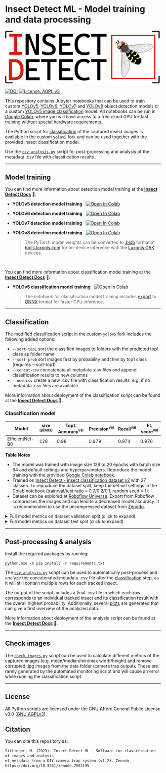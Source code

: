 # Insect Detect ML - Model training and data processing

<img src="https://raw.githubusercontent.com/maxsitt/insect-detect-docs/main/docs/assets/logo.png" width="500">

[![DOI](https://zenodo.org/badge/580963598.svg)](https://zenodo.org/badge/latestdoi/580963598)
[![License: AGPL v3](https://img.shields.io/badge/License-AGPL_v3-blue.svg)](https://choosealicense.com/licenses/agpl-3.0/)

This repository contains Jupyter notebooks that can be used to train custom
[YOLOv5](https://github.com/ultralytics/yolov5), [YOLOv6](https://github.com/meituan/YOLOv6),
[YOLOv7](https://github.com/WongKinYiu/yolov7) and [YOLOv8](https://github.com/ultralytics/ultralytics)
object detection models or a custom [YOLOv5 image classification](https://github.com/ultralytics/yolov5#classification)
model. All notebooks can be run in [Google Colab](https://colab.research.google.com/),
where you will have access to a free cloud GPU for fast training without special hardware requirements.

The Python script for [classification](https://github.com/maxsitt/yolov5/blob/master/classify/predict.py)
of the captured insect images is available in the custom [`yolov5`](https://github.com/maxsitt/yolov5)
fork and can be used together with the provided insect classification model.

Use the [`csv_analysis.py`](https://github.com/maxsitt/insect-detect-ml/blob/main/csv_analysis.py)
script for post-processing and analysis of the metadata .csv file with classification results.

---

## Model training

You can find more information about detection model training
at the [**Insect Detect Docs**](https://maxsitt.github.io/insect-detect-docs/modeltraining/train_detection/) 📑.

- **YOLOv5 detection model training** &nbsp;
  [![Open In Colab](https://colab.research.google.com/assets/colab-badge.svg)](https://colab.research.google.com/github/maxsitt/insect-detect-ml/blob/main/notebooks/YOLOv5_detection_training.ipynb)
- **YOLOv6 detection model training** &nbsp;
  [![Open In Colab](https://colab.research.google.com/assets/colab-badge.svg)](https://colab.research.google.com/github/maxsitt/insect-detect-ml/blob/main/notebooks/YOLOv6_detection_training.ipynb)
- **YOLOv7 detection model training** &nbsp;
  [![Open In Colab](https://colab.research.google.com/assets/colab-badge.svg)](https://colab.research.google.com/github/maxsitt/insect-detect-ml/blob/main/notebooks/YOLOv7_detection_training.ipynb)
- **YOLOv8 detection model training** &nbsp;
  [![Open In Colab](https://colab.research.google.com/assets/colab-badge.svg)](https://colab.research.google.com/github/maxsitt/insect-detect-ml/blob/main/notebooks/YOLOv8_detection_training.ipynb)

  > The PyTorch model weights can be converted to [.blob](https://docs.luxonis.com/en/latest/pages/model_conversion/)
    format at [tools.luxonis.com](https://tools.luxonis.com/) for on-device inference
    with the [Luxonis OAK](https://docs.luxonis.com/projects/hardware/en/latest/) devices.

&nbsp;

You can find more information about classification model training
at the [**Insect Detect Docs**](https://maxsitt.github.io/insect-detect-docs/modeltraining/train_classification/) 📑.

- **YOLOv5 classification model training** &nbsp;
  [![Open In Colab](https://colab.research.google.com/assets/colab-badge.svg)](https://colab.research.google.com/github/maxsitt/insect-detect-ml/blob/main/notebooks/YOLOv5_classification_training.ipynb)

  > The notebook for classification model training includes [export](https://github.com/ultralytics/yolov5/issues/251)
    to [ONNX](https://onnx.ai/) format for faster CPU inference.

---

## Classification

The modified [classification script](https://github.com/maxsitt/yolov5/blob/master/classify/predict.py)
in the custom [`yolov5`](https://github.com/maxsitt/yolov5) fork includes the following added options:

- `--sort-top1` sort the classified images to folders with the predicted top1 class as folder name
- `--sort-prob` sort images first by probability and then by top1 class (requires --sort-top1)
- `--concat-csv` concatenate all metadata .csv files and append classification results to new columns
- `--new-csv` create a new .csv file with classification results, e.g. if no metadata .csv files are available

More information about deployment of the classification script can be found at the
[**Insect Detect Docs**](https://maxsitt.github.io/insect-detect-docs/deployment/classification/) 📑.

### Classification model

| Model           | size<br><sup>(pixels) | Top1 Accuracy<sup>val<br> | Precision<sup>val<br> | Recall<sup>val<br> | F1 score<sup>val<br> |
| --------------- | --------------------- | ------------------------- | --------------------- | ------------------ | -------------------- |
| EfficientNet-B0 | 128                   | 0.98                      | 0.979                 | 0.974              | 0.976                |

**Table Notes**

- The model was trained with image size 128 to 20 epochs with batch size 64 and default
  settings and hyperparameters. Reproduce the model training with the provided
  [Google Colab notebook](https://colab.research.google.com/github/maxsitt/insect-detect-ml/blob/main/notebooks/YOLOv5_classification_training.ipynb).
- Trained on [Insect Detect - insect classification dataset v2](https://doi.org/10.5281/zenodo.8325383)
  with 27 classes. To reproduce the dataset split, keep the default settings in the Colab notebook
  (train/val/test ratio = 0.7/0.2/0.1, random seed = 1).
- Dataset can be explored at [Roboflow Universe](https://universe.roboflow.com/maximilian-sittinger/insect_detect_classification_v2).
  Export from Roboflow compresses the images and can lead to a decreased model accuracy.
  It is recommended to use the uncompressed dataset from [Zenodo](https://doi.org/10.5281/zenodo.8325383).

<details>
  <summary>Full model metrics on dataset validation split (click to expand)</summary>

| Class        | Images | Top1 Accuracy<sup>val<br> | Precision<sup>val<br> | Recall<sup>val<br> | F1 score<sup>val<br> |
| ------------ | ------ | ------------------------- | --------------------- | ------------------ | -------------------- |
| all          | 4189   | 0.98                      | 0.979                 | 0.974              | 0.976                |
| ant          | 219    | 0.995                     | 0.995                 | 0.995              | 0.995                |
| bee          | 212    | 0.967                     | 0.958                 | 0.967              | 0.962                |
| bee_apis     | 58     | 1.0                       | 0.967                 | 1.0                | 0.983                |
| bee_bombus   | 252    | 1.0                       | 0.996                 | 1.0                | 0.998                |
| beetle       | 104    | 0.933                     | 0.942                 | 0.933              | 0.937                |
| beetle_cocci | 155    | 1.0                       | 1.0                   | 1.0                | 1.0                  |
| beetle_oedem | 39     | 0.897                     | 0.972                 | 0.897              | 0.933                |
| bug          | 78     | 0.949                     | 0.961                 | 0.949              | 0.955                |
| bug_grapho   | 37     | 1.0                       | 1.0                   | 1.0                | 1.0                  |
| fly          | 343    | 0.983                     | 0.939                 | 0.983              | 0.96                 |
| fly_empi     | 35     | 1.0                       | 0.972                 | 1.0                | 0.986                |
| fly_sarco    | 63     | 0.841                     | 0.964                 | 0.841              | 0.898                |
| fly_small    | 332    | 0.97                      | 0.982                 | 0.97               | 0.976                |
| hfly_episyr  | 503    | 0.996                     | 0.996                 | 0.996              | 0.996                |
| hfly_eristal | 390    | 1.0                       | 1.0                   | 1.0                | 1.0                  |
| hfly_eupeo   | 271    | 0.989                     | 0.993                 | 0.989              | 0.991                |
| hfly_myathr  | 118    | 0.992                     | 1.0                   | 0.992              | 0.996                |
| hfly_sphaero | 74     | 1.0                       | 0.987                 | 1.0                | 0.993                |
| hfly_syrphus | 97     | 1.0                       | 0.99                  | 1.0                | 0.995                |
| lepi         | 45     | 0.978                     | 0.978                 | 0.978              | 0.978                |
| none_bg      | 170    | 0.988                     | 0.982                 | 0.988              | 0.985                |
| none_bird    | 13     | 1.0                       | 1.0                   | 1.0                | 1.0                  |
| none_dirt    | 167    | 0.982                     | 0.976                 | 0.982              | 0.979                |
| none_shadow  | 129    | 0.969                     | 0.984                 | 0.969              | 0.977                |
| other        | 158    | 0.88                      | 0.903                 | 0.88               | 0.891                |
| scorpionfly  | 24     | 1.0                       | 1.0                   | 1.0                | 1.0                  |
| wasp         | 103    | 0.99                      | 1.0                   | 0.99               | 0.995                |

<img src="https://raw.githubusercontent.com/maxsitt/insect-detect-docs/main/docs/assets/images/efficientnet-b0_confusion_matrix_val.png" width="800">

</details>

<details>
  <summary>Full model metrics on dataset test split (click to expand)</summary>

| Class        | Images | Top1 Accuracy<sup>test<br> | Precision<sup>test<br> | Recall<sup>test<br> | F1 score<sup>test<br> |
| ------------ | ------ | -------------------------- | ---------------------- | ------------------- | --------------------- |
| all          | 2125   | 0.972                      | 0.971                  | 0.967               | 0.969                 |
| ant          | 111    | 1.0                        | 0.991                  | 1.0                 | 0.996                 |
| bee          | 107    | 0.963                      | 0.972                  | 0.963               | 0.967                 |
| bee_apis     | 31     | 1.0                        | 0.969                  | 1.0                 | 0.984                 |
| bee_bombus   | 127    | 1.0                        | 0.992                  | 1.0                 | 0.996                 |
| beetle       | 52     | 0.885                      | 0.92                   | 0.885               | 0.902                 |
| beetle_cocci | 78     | 0.987                      | 1.0                    | 0.987               | 0.994                 |
| beetle_oedem | 21     | 0.905                      | 0.905                  | 0.905               | 0.905                 |
| bug          | 39     | 0.846                      | 1.0                    | 0.846               | 0.917                 |
| bug_grapho   | 19     | 1.0                        | 1.0                    | 1.0                 | 1.0                   |
| fly          | 173    | 0.971                      | 0.944                  | 0.971               | 0.957                 |
| fly_empi     | 19     | 1.0                        | 1.0                    | 1.0                 | 1.0                   |
| fly_sarco    | 33     | 0.909                      | 0.938                  | 0.909               | 0.923                 |
| fly_small    | 167    | 0.958                      | 0.952                  | 0.958               | 0.955                 |
| hfly_episyr  | 253    | 0.996                      | 0.996                  | 0.996               | 0.996                 |
| hfly_eristal | 197    | 0.99                       | 0.995                  | 0.99                | 0.992                 |
| hfly_eupeo   | 137    | 0.985                      | 0.993                  | 0.985               | 0.989                 |
| hfly_myathr  | 60     | 1.0                        | 1.0                    | 1.0                 | 1.0                   |
| hfly_sphaero | 39     | 0.974                      | 1.0                    | 0.974               | 0.987                 |
| hfly_syrphus | 50     | 0.98                       | 1.0                    | 0.98                | 0.99                  |
| lepi         | 24     | 1.0                        | 0.96                   | 1.0                 | 0.98                  |
| none_bg      | 86     | 0.988                      | 0.966                  | 0.988               | 0.977                 |
| none_bird    | 8      | 1.0                        | 1.0                    | 1.0                 | 1.0                   |
| none_dirt    | 85     | 0.976                      | 0.902                  | 0.976               | 0.938                 |
| none_shadow  | 66     | 0.924                      | 0.953                  | 0.924               | 0.938                 |
| other        | 79     | 0.861                      | 0.883                  | 0.861               | 0.872                 |
| scorpionfly  | 12     | 1.0                        | 1.0                    | 1.0                 | 1.0                   |
| wasp         | 52     | 1.0                        | 1.0                    | 1.0                 | 1.0                   |

</details>

---

## Post-processing & analysis

Install the required packages by running:

```
python.exe -m pip install -r requirements.txt
```

The [`csv_analysis.py`](https://github.com/maxsitt/insect-detect-ml/blob/main/csv_analysis.py)
script can be used to automatically post-process and analyze the concatenated metadata .csv
file after the [classification](https://maxsitt.github.io/insect-detect-docs/deployment/classification/)
step, as it will still contain multiple rows for each tracked insect.

The output of the script includes a final .csv file in which each row corresponds to
an individual tracked insect and its classification result with the overall highest
probability. Additionally, several
[plots](https://maxsitt.github.io/insect-detect-docs/deployment/analysis/#overview-plots)
are generated that can give a first overview of the analyzed data.

More information about deployment of the analysis script can be found at the
[**Insect Detect Docs**](https://maxsitt.github.io/insect-detect-docs/deployment/analysis/) 📑.

---

## Check images

The [`check_images.py`](https://github.com/maxsitt/insect-detect-ml/blob/main/check_images.py)
script can be used to calculate different metrics of the captured images
(e.g. mean/median/min/max width/height) and remove corrupted .jpg images
from the data folder (camera trap output). These are rarely generated by
the automated monitoring script and will cause an error while running the
classification script.

---

## License

All Python scripts are licensed under the GNU Affero General Public License v3.0
([GNU AGPLv3](https://choosealicense.com/licenses/agpl-3.0/)).

## Citation

You can cite this repository as:

```
Sittinger, M. (2023). Insect Detect ML - Software for classification of images and analysis
of metadata from a DIY camera trap system (v1.2). Zenodo. https://doi.org/10.5281/zenodo.7502195
```
